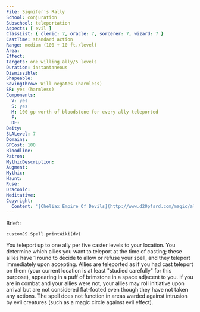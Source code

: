 ```yaml
---
File: Signifer's Rally
School: conjuration
Subschool: teleportation
Aspects: [ evil ]
ClassList: { cleric: 7, oracle: 7, sorcerer: 7, wizard: 7 }
CastTime: standard action
Range: medium (100 + 10 ft./level)
Area: 
Effect: 
Targets: one willing ally/5 levels
Duration: instantaneous
Dismissible: 
Shapeable: 
SavingThrow: Will negates (harmless)
SR: yes (harmless)
Components:
  V: yes
  S: yes
  M: 100 gp worth of bloodstone for every ally teleported
  F: 
  DF: 
Deity: 
SLALevel: 7
Domains: 
GPCost: 100
Bloodline: 
Patron: 
MythicDescription: 
Augment: 
Mythic: 
Haunt: 
Ruse: 
Draconic: 
Meditative: 
Copyright:
  Content: "[Cheliax Empire Of Devils](http://www.d20pfsrd.com/magic/all-spells/s/s/signifier-s-rally)"
---
```

Brief:: 

```dataviewjs
customJS.Spell.printWiki(dv)
```

You teleport up to one ally per five caster levels to your location.  You determine which allies you want to teleport at the time of casting; these allies have 1 round to decide to allow or refuse your spell, and they teleport immediately upon accepting. Allies are teleported as if you had cast teleport on them (your current location is at least "studied carefully" for this purpose), appearing in a puff of brimstone in a space adjacent to you. If you are in combat and your allies were not, your allies may roll initiative upon arrival but are not considered flat-footed even though they have not taken any actions. The spell does not function in areas warded against intrusion by evil creatures (such as a magic circle against evil effect).
